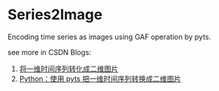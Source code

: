 # Series2Image
Encoding time series as images using GAF operation by pyts. 

see more in CSDN Blogs: 
1. [将一维时间序列转化成二维图片](https://blog.csdn.net/weixin_39679367/article/details/86416439)
2. [Python：使用 pyts 把一维时间序列转换成二维图片](https://blog.csdn.net/weixin_39679367/article/details/88653018)
